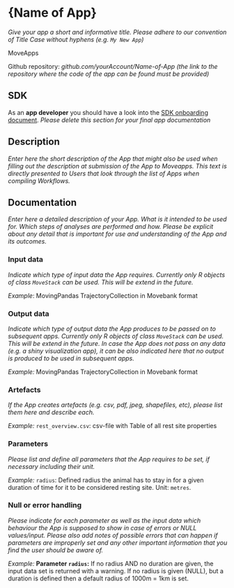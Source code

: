 # {Name of App}

*Give your app a short and informative title. Please adhere to our convention of Title Case without hyphens (e.g. `My New App`)*

MoveApps

Github repository: *github.com/yourAccount/Name-of-App* *(the link to the repository where the code of the app can be found must be provided)*

## SDK

As an **app developer** you should have a look into the [SDK onboarding document](sdk-onboarding.md). 
*Please delete this section for your final app documentation*

## Description
*Enter here the short description of the App that might also be used when filling out the description at submission of the App to Moveapps. This text is directly presented to Users that look through the list of Apps when compiling Workflows.*

## Documentation
*Enter here a detailed description of your App. What is it intended to be used for. Which steps of analyses are performed and how. Please be explicit about any detail that is important for use and understanding of the App and its outcomes.*

### Input data
*Indicate which type of input data the App requires. Currently only R objects of class `MoveStack` can be used. This will be extend in the future.*

*Example*: MovingPandas TrajectoryCollection in Movebank format

### Output data
*Indicate which type of output data the App produces to be passed on to subsequent apps. Currently only R objects of class `MoveStack` can be used. This will be extend in the future. In case the App does not pass on any data (e.g. a shiny visualization app), it can be also indicated here that no output is produced to be used in subsequent apps.*

*Example:* MovingPandas TrajectoryCollection in Movebank format

### Artefacts
*If the App creates artefacts (e.g. csv, pdf, jpeg, shapefiles, etc), please list them here and describe each.*

*Example:* `rest_overview.csv`: csv-file with Table of all rest site properties

### Parameters 
*Please list and define all parameters that the App requires to be set, if necessary including their unit.*

*Example:* `radius`: Defined radius the animal has to stay in for a given duration of time for it to be considered resting site. Unit: `metres`.

### Null or error handling
*Please indicate for each parameter as well as the input data which behaviour the App is supposed to show in case of errors or NULL values/input. Please also add notes of possible errors that can happen if parameters are improperly set and any other important information that you find the user should be aware of.*

*Example:* **Parameter `radius`:** If no radius AND no duration are given, the input data set is returned with a warning. If no radius is given (NULL), but a duration is defined then a default radius of 1000m = 1km is set. 
